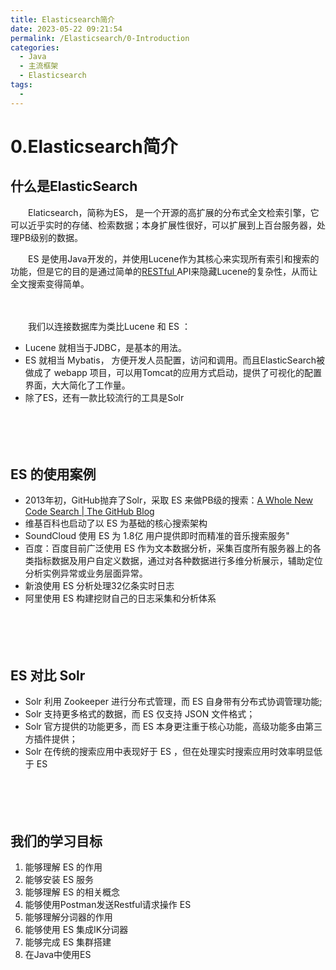 ```yaml
---
title: Elasticsearch简介
date: 2023-05-22 09:21:54
permalink: /Elasticsearch/0-Introduction
categories:
  - Java
  - 主流框架
  - Elasticsearch
tags:
  - 
---
```

# 0.Elasticsearch简介

## 什么是ElasticSearch

　　Elaticsearch，简称为ES， 是一个开源的高扩展的分布式全文检索引擎，它可以近乎实时的存储、检索数据；本身扩展性很好，可以扩展到上百台服务器，处理PB级别的数据。

　　ES 是使用Java开发的，并使用Lucene作为其核心来实现所有索引和搜索的功能，但是它的目的是通过简单的[RESTful ](https://www.peterjxl.com/SpringMVC/Useful-Anno/#pathvaribale)API来隐藏Lucene的复杂性，从而让全文搜索变得简单。

　　‍

　　我们以连接数据库为类比Lucene 和 ES ：

* Lucene 就相当于JDBC，是基本的用法。
* ES 就相当 Mybatis， 方便开发人员配置，访问和调用。而且ElasticSearch被做成了 webapp 项目，可以用Tomcat的应用方式启动，提供了可视化的配置界面，大大简化了工作量。
* 除了ES，还有一款比较流行的工具是Solr

　　‍

　　‍

## ES 的使用案例

* 2013年初，GitHub抛弃了Solr，采取 ES 来做PB级的搜索：[A Whole New Code Search | The GitHub Blog](https://github.blog/2013-01-23-a-whole-new-code-search/)
* 维基百科也启动了以 ES 为基础的核心搜索架构
* SoundCloud 使用 ES 为 1.8亿 用户提供即时而精准的音乐搜索服务"
* 百度：百度目前广泛使用 ES 作为文本数据分析，采集百度所有服务器上的各类指标数据及用户自定义数据，通过对各种数据进行多维分析展示，辅助定位分析实例异常或业务层面异常。
* 新浪使用 ES 分析处理32亿条实时日志
* 阿里使用 ES 构建挖财自己的日志采集和分析体系

　　‍

　　‍

## ES 对比 Solr

* Solr 利用 Zookeeper 进行分布式管理，而 ES 自身带有分布式协调管理功能;
* Solr 支持更多格式的数据，而 ES 仅支持 JSON 文件格式；
* Solr 官方提供的功能更多，而 ES 本身更注重于核心功能，高级功能多由第三方插件提供；
* Solr 在传统的搜索应用中表现好于 ES ，但在处理实时搜索应用时效率明显低于 ES

　　‍

　　‍

## 我们的学习目标

1. 能够理解 ES 的作用
2. 能够安装 ES 服务
3. 能够理解 ES 的相关概念
4. 能够使用Postman发送Restful请求操作 ES
5. 能够理解分词器的作用
6. 能够使用 ES 集成IK分词器
7. 能够完成 ES 集群搭建
8. 在Java中使用ES

　　‍
